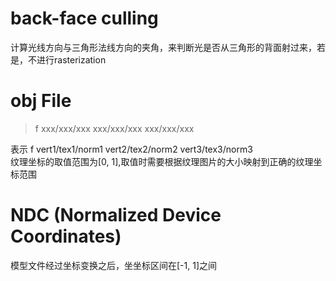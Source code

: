 # back-face culling

计算光线方向与三角形法线方向的夹角，来判断光是否从三角形的背面射过来，若是，不进行rasterization

# obj File

> f xxx/xxx/xxx xxx/xxx/xxx xxx/xxx/xxx

表示 f vert1/tex1/norm1 vert2/tex2/norm2 vert3/tex3/norm3  
纹理坐标的取值范围为[0, 1],取值时需要根据纹理图片的大小映射到正确的纹理坐标范围

# NDC (Normalized Device Coordinates)

模型文件经过坐标变换之后，坐坐标区间在[-1, 1]之间